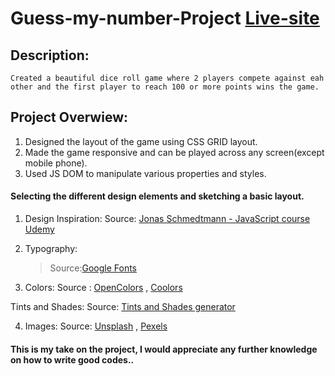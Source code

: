 # Guess-my-number-Project [Live-site](https://rolling-rivals.netlify.app/)

## Description:

```
Created a beautiful dice roll game where 2 players compete against eah other and the first player to reach 100 or more points wins the game.
```

## Project Overwiew:

1. Designed the layout of the game using CSS GRID layout.
2. Made the game responsive and can be played across any screen(except mobile phone).
3. Used JS DOM to manipulate various properties and styles.

#### Selecting the different design elements and sketching a basic layout.

1. Design Inspiration: Source: [Jonas Schmedtmann - JavaScript course Udemy](https://www.udemy.com/course/the-complete-javascript-course/)

2. Typography:

   > Source:[Google Fonts](https://fonts.google.com/)

3. Colors: Source : [OpenColors](https://yeun.github.io/open-color/) , [Coolors](https://coolors.co/palettes/trending)

Tints and Shades: Source: [Tints and Shades generator](https://maketintsandshades.com/)

4. Images: Source: [Unsplash](https://unsplash.com/) , [Pexels](https://www.pexels.com/)

#### This is my take on the project, I would appreciate any further knowledge on how to write good codes..
